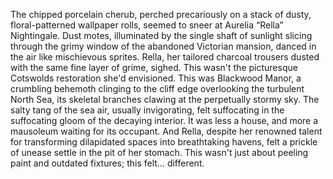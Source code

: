 The chipped porcelain cherub, perched precariously on a stack of dusty, floral-patterned wallpaper rolls, seemed to sneer at Aurelia “Rella” Nightingale.  Dust motes, illuminated by the single shaft of sunlight slicing through the grimy window of the abandoned Victorian mansion, danced in the air like mischievous sprites.  Rella, her tailored charcoal trousers dusted with the same fine layer of grime, sighed.  This wasn't the picturesque Cotswolds restoration she'd envisioned.  This was Blackwood Manor, a crumbling behemoth clinging to the cliff edge overlooking the turbulent North Sea, its skeletal branches clawing at the perpetually stormy sky. The salty tang of the sea air, usually invigorating, felt suffocating in the suffocating gloom of the decaying interior.  It was less a house, and more a mausoleum waiting for its occupant.  And Rella, despite her renowned talent for transforming dilapidated spaces into breathtaking havens, felt a prickle of unease settle in the pit of her stomach. This wasn't just about peeling paint and outdated fixtures; this felt… different.
